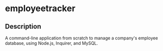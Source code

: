 # employeetracker

## Description 
A command-line application from scratch to manage a company's employee database, using Node.js, Inquirer, and MySQL.